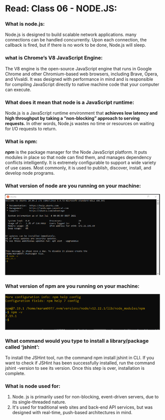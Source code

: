 # Read: Class 06 - NODE.JS:
### What is node.js:
Node.js is designed to build scalable network applications. many connections can be handled concurrently. Upon each connection, the callback is fired, but if there is no work to be done, Node.js will sleep.
### what is Chrome’s V8 JavaScript Engine:
The V8 engine is the open-source JavaScript engine that runs in Google Chrome and other Chromium-based web browsers, including Brave, Opera, and Vivaldi. It was designed with performance in mind and is responsible for compiling JavaScript directly to native machine code that your computer can execute.
### What does it mean that node is a JavaScript runtime:
Node.js is a JavaScript runtime environment that **achieves low latency and high throughput by taking a “non-blocking” approach to serving requests.** In other words, Node.js wastes no time or resources on waiting for I/O requests to return.
### What is npm:
***npm*** is the package manager for the Node JavaScript platform. It puts modules in place so that node can find them, and manages dependency conflicts intelligently. It is extremely configurable to support a wide variety of use cases. Most commonly, it is used to publish, discover, install, and develop node programs.
### What version of node are you running on your machine:
![img](../imgs301/version.png)
### What version of npm are you running on your machine:
![img](../imgs301/npm-ver.png)
### What command would you type to install a library/package called ‘jshint’:
To install the JSHint tool, run the command npm install jshint in CLI. If you want to check if JSHint has been successfully installed, run the command jshint -version to see its version. Once this step is over, installation is complete.
### What is node used for:
1. Node. js is primarily used for non-blocking, event-driven servers, due to its single-threaded nature. 
2. It's used for traditional web sites and back-end API services, but was designed with real-time, push-based architectures in mind.




